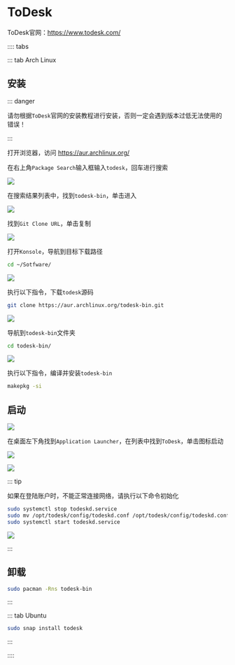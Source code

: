 # ToDesk

ToDesk官网：https://www.todesk.com/

:::: tabs

::: tab Arch Linux

## 安装

::: danger

请勿根据`ToDesk`官网的安装教程进行安装，否则一定会遇到版本过低无法使用的错误！

:::

打开浏览器，访问 https://aur.archlinux.org/

在右上角`Package Search`输入框输入`todesk`，回车进行搜索

![](./assets/Snipaste_2025-01-21_11-17-02.png)

在搜索结果列表中，找到`todesk-bin`，单击进入

![](./assets/Snipaste_2025-01-21_11-21-08.png)

找到`Git Clone URL`，单击复制

![](./assets/Snipaste_2025-01-21_11-24-03.png)

打开`Konsole`，导航到目标下载路径

```sh
cd ~/Sotfware/
```

![](./assets/Snipaste_2025-01-21_11-28-26.png)

执行以下指令，下载`todesk`源码

```sh
git clone https://aur.archlinux.org/todesk-bin.git
```

![](./assets/Snipaste_2025-01-21_11-29-23.png)

导航到`todesk-bin`文件夹

```sh
cd todesk-bin/
```

![](./assets/Snipaste_2025-01-21_11-30-22.png)

执行以下指令，编译并安装`todesk-bin`

```sh
makepkg -si
```

## 启动

![](./assets/Snipaste_2025-01-21_11-32-50.png)

在桌面左下角找到`Application Launcher`，在列表中找到`ToDesk`，单击图标启动

![](./assets/Snipaste_2025-01-21_11-36-11.png)

![](./assets/Snipaste_2025-01-21_11-44-51.png)

::: tip

如果在登陆账户时，不能正常连接网络，请执行以下命令初始化

```sh
sudo systemctl stop todeskd.service
sudo mv /opt/todesk/config/todeskd.conf /opt/todesk/config/todeskd.conf.bak
sudo systemctl start todeskd.service
```

![](./assets/Snipaste_2025-01-21_11-44-00.png)

:::

## 卸载

```sh
sudo pacman -Rns todesk-bin
```

:::

::: tab Ubuntu

```sh
sudo snap install todesk
```

:::

::::